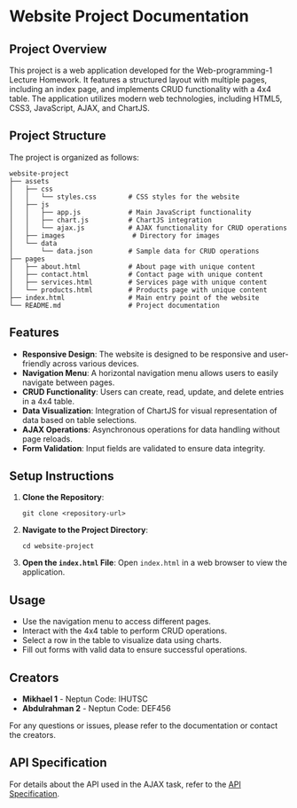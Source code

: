 # Website Project Documentation

## Project Overview
This project is a web application developed for the Web-programming-1 Lecture Homework. It features a structured layout with multiple pages, including an index page, and implements CRUD functionality with a 4x4 table. The application utilizes modern web technologies, including HTML5, CSS3, JavaScript, AJAX, and ChartJS.

## Project Structure
The project is organized as follows:

```
website-project
├── assets
│   ├── css
│   │   └── styles.css        # CSS styles for the website
│   ├── js
│   │   ├── app.js            # Main JavaScript functionality
│   │   ├── chart.js          # ChartJS integration
│   │   └── ajax.js           # AJAX functionality for CRUD operations
│   ├── images                 # Directory for images
│   └── data
│       └── data.json         # Sample data for CRUD operations
├── pages
│   ├── about.html            # About page with unique content
│   ├── contact.html          # Contact page with unique content
│   ├── services.html         # Services page with unique content
│   └── products.html         # Products page with unique content
├── index.html                # Main entry point of the website
└── README.md                 # Project documentation
```

## Features
- **Responsive Design**: The website is designed to be responsive and user-friendly across various devices.
- **Navigation Menu**: A horizontal navigation menu allows users to easily navigate between pages.
- **CRUD Functionality**: Users can create, read, update, and delete entries in a 4x4 table.
- **Data Visualization**: Integration of ChartJS for visual representation of data based on table selections.
- **AJAX Operations**: Asynchronous operations for data handling without page reloads.
- **Form Validation**: Input fields are validated to ensure data integrity.

## Setup Instructions
1. **Clone the Repository**: 
   ```
   git clone <repository-url>
   ```
2. **Navigate to the Project Directory**:
   ```
   cd website-project
   ```
3. **Open the `index.html` File**: Open `index.html` in a web browser to view the application.

## Usage
- Use the navigation menu to access different pages.
- Interact with the 4x4 table to perform CRUD operations.
- Select a row in the table to visualize data using charts.
- Fill out forms with valid data to ensure successful operations.

## Creators
- **Mikhael 1** - Neptun Code: IHUTSC
- **Abdulrahman 2** - Neptun Code: DEF456

For any questions or issues, please refer to the documentation or contact the creators.
## API Specification
For details about the API used in the AJAX task, refer to the [API Specification](api-specification.md).